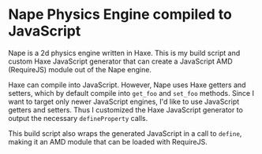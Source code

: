 Nape Physics Engine compiled to JavaScript
===

Nape is a 2d physics engine written in Haxe.  This is my build script and custom Haxe JavaScript generator that can create a JavaScript AMD (RequireJS) module out of the Nape engine.

Haxe can compile into JavaScript.  However, Nape uses Haxe getters and setters, which by default compile into `get_foo` and `set_foo` methods.  Since I want to target only newer JavaScript engines, I'd like to use JavaScript getters and setters.  Thus I customized the Haxe JavaScript generator to output the necessary `defineProperty` calls.

This build script also wraps the generated JavaScript in a call to `define`, making it an AMD module that
 can be loaded with RequireJS.
